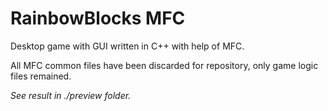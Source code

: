 # RainbowBlocks MFC

Desktop game with GUI written in C++ with help of MFC.

All MFC common files have been discarded for repository, only game logic files remained. 

*See result in ./preview folder.*
